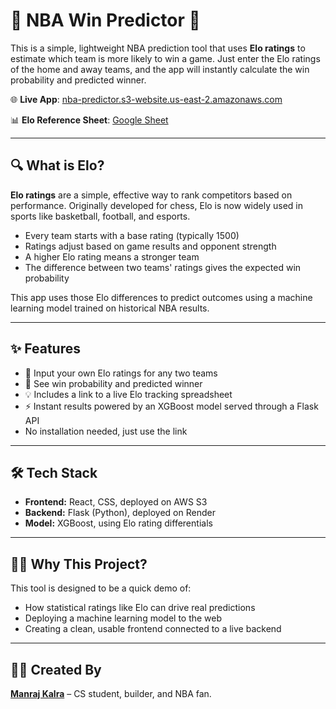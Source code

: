 # 🏀 NBA Win Predictor 🏀

This is a simple, lightweight NBA prediction tool that uses **Elo ratings** to estimate which team is more likely to win a game. Just enter the Elo ratings of the home and away teams, and the app will instantly calculate the win probability and predicted winner.

🌐 **Live App**: [nba-predictor.s3-website.us-east-2.amazonaws.com](http://nba-predictor.s3-website.us-east-2.amazonaws.com)

📊 **Elo Reference Sheet**: [Google Sheet](https://docs.google.com/spreadsheets/d/1tQ2c9uWPN0cGxutQAXPVWTAmoqASaYYvHVBW61cxKiU/edit#gid=254973529)

---

## 🔍 What is Elo?

**Elo ratings** are a simple, effective way to rank competitors based on performance. Originally developed for chess, Elo is now widely used in sports like basketball, football, and esports.

- Every team starts with a base rating (typically 1500)
- Ratings adjust based on game results and opponent strength
- A higher Elo rating means a stronger team
- The difference between two teams' ratings gives the expected win probability

This app uses those Elo differences to predict outcomes using a machine learning model trained on historical NBA results.

---

## ✨ Features

- 🔢 Input your own Elo ratings for any two teams
- 🧠 See win probability and predicted winner
- 💡 Includes a link to a live Elo tracking spreadsheet
- ⚡ Instant results powered by an XGBoost model served through a Flask API
- No installation needed, just use the link

---

## 🛠️ Tech Stack

- **Frontend:** React, CSS, deployed on AWS S3
- **Backend:** Flask (Python), deployed on Render
- **Model:** XGBoost, using Elo rating differentials

---

## 🙋‍♂️ Why This Project?

This tool is designed to be a quick demo of:
- How statistical ratings like Elo can drive real predictions
- Deploying a machine learning model to the web
- Creating a clean, usable frontend connected to a live backend

---

## 👨‍💻 Created By

**[Manraj Kalra](https://github.com/ManrajK5)** – CS student, builder, and NBA fan.
